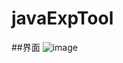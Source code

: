# javaExpTool
##界面
![image](https://github.com/advisers/javaExpTool/blob/master/java%E6%BC%8F%E6%89%AB%E5%B7%A5%E5%85%B7.png)
